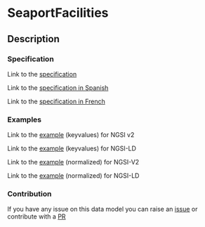 # SeaportFacilities

## Description 
### Specification

Link to the [specification](https://github.com/smart-data-models/dataModel.Ports/blob/master/SeaportFacilities/doc/spec.md)

Link to the [specification in Spanish](https://github.com/smart-data-models/dataModel.Ports/blob/master/SeaportFacilities/doc/spec_ES.md)

Link to the [specification in French](https://github.com/smart-data-models/dataModel.Ports/blob/master/SeaportFacilities/doc/spec_FR.md)
### Examples

Link to the [example](https://smart-data-models.github.io/dataModel.Ports/SeaportFacilities/examples/example.json) (keyvalues) for NGSI v2

Link to the [example](https://smart-data-models.github.io/dataModel.Ports/SeaportFacilities/examples/example.jsonld) (keyvalues) for NGSI-LD

Link to the [example](https://smart-data-models.github.io/dataModel.Ports/SeaportFacilities/examples/example-normalized.json) (normalized) for NGSI-V2

Link to the [example](https://smart-data-models.github.io/dataModel.Ports/SeaportFacilities/examples/example-normalized.jsonld) (normalized) for NGSI-LD
### Contribution

 If you have any issue on this data model you can raise an [issue](https://github.com/smart-data-models/dataModel.Ports/issues)  or contribute with a [PR](https://github.com/smart-data-models/dataModel.Ports/pulls)